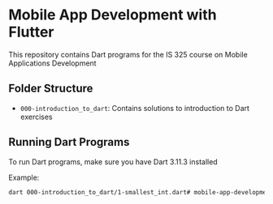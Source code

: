 # Mobile App Development with Flutter

This repository contains Dart programs for the IS 325 course on Mobile Applications Development

## Folder Structure

- `000-introduction_to_dart`: Contains solutions to introduction to Dart exercises

## Running Dart Programs

To run Dart programs, make sure you have Dart 3.11.3 installed

Example:
```bash
dart 000-introduction_to_dart/1-smallest_int.dart# mobile-app-development-with-flutter
